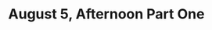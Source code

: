 ---
layout: manifest
title: August 5, Afternoon Part One
manifest_name: august-5-afternoon-part-one

---